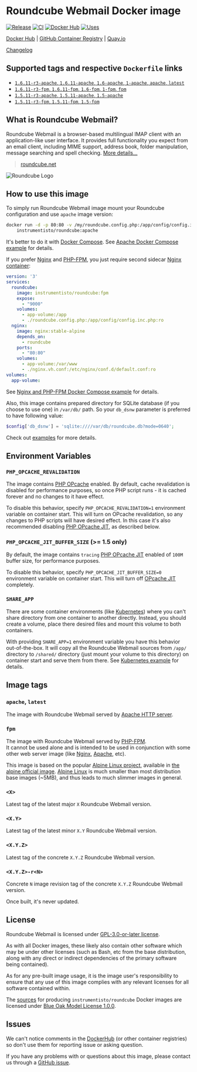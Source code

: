 Roundcube Webmail Docker image
==============================

[![Release](https://img.shields.io/github/v/release/instrumentisto/roundcube-docker-image "Release")](https://github.com/instrumentisto/roundcube-docker-image/releases)
[![CI](https://github.com/instrumentisto/roundcube-docker-image/actions/workflows/ci.yml/badge.svg?branch=main "CI")](https://github.com/instrumentisto/roundcube-docker-image/actions?query=workflow%3ACI+branch%3Amain)
[![Docker Hub](https://img.shields.io/docker/pulls/instrumentisto/roundcube?label=Docker%20Hub%20pulls "Docker Hub pulls")](https://hub.docker.com/r/instrumentisto/roundcube)
[![Uses](https://img.shields.io/badge/uses-s6--overlay-blue.svg "Uses s6-overlay")](https://github.com/just-containers/s6-overlay)

[Docker Hub](https://hub.docker.com/r/instrumentisto/roundcube)
| [GitHub Container Registry](https://github.com/orgs/instrumentisto/packages/container/package/roundcube)
| [Quay.io](https://quay.io/repository/instrumentisto/roundcube)

[Changelog](https://github.com/instrumentisto/roundcube-docker-image/blob/main/CHANGELOG.md)




## Supported tags and respective `Dockerfile` links

- [`1.6.11-r3-apache`, `1.6.11-apache`, `1.6-apache`, `1-apache`, `apache`, `latest`][101]
- [`1.6.11-r3-fpm`, `1.6.11-fpm`, `1.6-fpm`, `1-fpm`, `fpm`][102]
- [`1.5.11-r3-apache`, `1.5.11-apache`, `1.5-apache`][103]
- [`1.5.11-r3-fpm`, `1.5.11-fpm`, `1.5-fpm`][104]




## What is Roundcube Webmail?

Roundcube Webmail is a browser-based multilingual IMAP client with an application-like user interface. It provides full functionality you expect from an email client, including MIME support, address book, folder manipulation, message searching and spell checking.
[More details...](https://roundcube.net/about)

> [roundcube.net](https://roundcube.net/)

![Roundcube Logo](https://roundcube.net/images/logo.png)




## How to use this image

To simply run Roundcube Webmail image mount your Roundcube configuration and use `apache` image version: 
```bash
docker run -d -p 80:80 -v /my/roundcube.config.php:/app/config/config.inc.php \
    instrumentisto/roundcube:apache
```

It's better to do it with [Docker Compose][8]. See [Apache Docker Compose example][7] for details.

If you prefer [Nginx][10] and [PHP-FPM][9], you just require second sidecar [Nginx container][11]:
```yaml
version: '3'
services:
  roundcube:
    image: instrumentisto/roundcube:fpm
    expose:
      - "9000"
    volumes:
      - app-volume:/app
      - ./roundcube.config.php:/app/config/config.inc.php:ro
  nginx:
    image: nginx:stable-alpine
    depends_on:
      - roundcube
    ports:
      - "80:80"
    volumes:
      - app-volume:/var/www
      - ./nginx.vh.conf:/etc/nginx/conf.d/default.conf:ro
volumes:
  app-volume:
```

See [Nginx and PHP-FPM Docker Compose example][6] for details.

Also, this image contains prepared directory for SQLite database (if you choose to use one) in `/var/db/` path. So your `db_dsnw` parameter is preferred to have following value:
```php
$config['db_dsnw'] = 'sqlite:////var/db/roundcube.db?mode=0640';
```

Check out [examples][13] for more details.




## Environment Variables


### `PHP_OPCACHE_REVALIDATION`

The image contains [PHP OPcache][4] enabled. By default, cache revalidation is disabled for performance purposes, so once PHP script runs - it is cached forever and no changes to it have effect.

To disable this behavior, specify `PHP_OPCACHE_REVALIDATION=1` environment variable on container start. This will turn on OPcache revalidation, so any changes to PHP scripts will have desired effect. In this case it's also recommended disabling [PHP OPcache JIT][14], as described below.


### `PHP_OPCACHE_JIT_BUFFER_SIZE` (>= 1.5 only)

By default, the image contains `tracing` [PHP OPcache JIT][14] enabled of `100M` buffer size, for performance purposes.

To disable this behavior, specify `PHP_OPCACHE_JIT_BUFFER_SIZE=0` environment variable on container start. This will turn off [OPcache JIT][14] completely.


### `SHARE_APP`

There are some container environments (like [Kubernetes](https://kubernetes.io)) where you can't share directory from one container to another directly. Instead, you should create a volume, place there desired files and mount this volume to both containers.

With providing `SHARE_APP=1` environment variable you have this behavior out-of-the-box. It will copy all the Roundcube Webmail sources from `/app/` directory to `/shared/` directory (just mount your volume to this directory) on container start and serve them from there. See [Kubernetes example][5] for details.




## Image tags


### `apache`, `latest`

The image with Roundcube Webmail served by [Apache HTTP server](http://httpd.apache.org). 


### `fpm`

The image with Roundcube Webmail served by [PHP-FPM][9].  
It cannot be used alone and is intended to be used in conjunction with some other web server image (like [Nginx][11], [Apache][12], etc).

This image is based on the popular [Alpine Linux project][1], available in [the alpine official image][2]. [Alpine Linux][1] is much smaller than most distribution base images (~5MB), and thus leads to much slimmer images in general.


### `<X>`

Latest tag of the latest major `X` Roundcube Webmail version.


### `<X.Y>`

Latest tag of the latest minor `X.Y` Roundcube Webmail version.


### `<X.Y.Z>`

Latest tag of the concrete `X.Y.Z` Roundcube Webmail version.


### `<X.Y.Z>-r<N>`

Concrete `N` image revision tag of the concrete `X.Y.Z` Roundcube Webmail version.

Once built, it's never updated.




## License

Roundcube Webmail is licensed under [GPL-3.0-or-later license][90].

As with all Docker images, these likely also contain other software which may be under other licenses (such as Bash, etc from the base distribution, along with any direct or indirect dependencies of the primary software being contained).

As for any pre-built image usage, it is the image user's responsibility to ensure that any use of this image complies with any relevant licenses for all software contained within.

The [sources][92] for producing `instrumentisto/roundcube` Docker images are licensed under [Blue Oak Model License 1.0.0][91].




## Issues

We can't notice comments in the [DockerHub] (or other container registries) so don't use them for reporting issue or asking question.

If you have any problems with or questions about this image, please contact us through a [GitHub issue][3].




[DockerHub]: https://hub.docker.com

[1]: http://alpinelinux.org
[2]: https://hub.docker.com/_/alpine
[3]: https://github.com/instrumentisto/roundcube-docker-image/issues
[4]: http://php.net/manual/en/book.opcache.php
[5]: https://github.com/instrumentisto/roundcube-docker-image/blob/main/examples/fpm-nginx.k8s.yml
[6]: https://github.com/instrumentisto/roundcube-docker-image/blob/main/examples/fpm-nginx.docker-compose.yml
[7]: https://github.com/instrumentisto/roundcube-docker-image/blob/main/examples/apache.docker-compose.yml
[8]: https://docs.docker.com/compose
[9]: https://php-fpm.org
[10]: https://www.nginx.com
[11]: https://hub.docker.com/_/nginx
[12]: https://hub.docker.com/_/httpd
[13]: https://github.com/instrumentisto/roundcube-docker-image/blob/main/examples
[14]: https://wiki.php.net/rfc/jit

[90]: https://github.com/roundcube/roundcubemail/blob/main/LICENSE
[91]: https://github.com/instrumentisto/roundcube-docker-image/blob/main/LICENSE.md
[92]: https://github.com/instrumentisto/roundcube-docker-image

[101]: https://github.com/instrumentisto/roundcube-docker-image/blob/main/1.6/apache/Dockerfile
[102]: https://github.com/instrumentisto/roundcube-docker-image/blob/main/1.6/fpm/Dockerfile
[103]: https://github.com/instrumentisto/roundcube-docker-image/blob/main/1.5/apache/Dockerfile
[104]: https://github.com/instrumentisto/roundcube-docker-image/blob/main/1.5/fpm/Dockerfile
